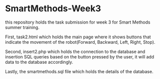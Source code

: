 # SmartMethods-Week3
this repository holds the task submission for week 3 for Smart Methods summer training. 

First, task2.html which holds the main page where it shows buttons that indicate the movement of the robot(Forward, Backward, Left, Right, Stop). 

Second, insert2.php which holds the connection to the database and insertion SQL queries based on the button pressed by the user, it will add data to the database accordingly. 

Lastly, the smartmethods.sql file which holds the details of the database.
